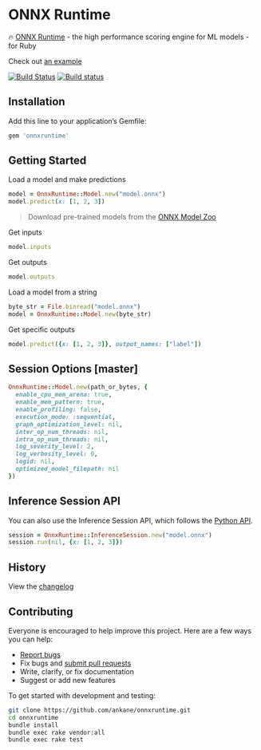 # ONNX Runtime

:fire: [ONNX Runtime](https://github.com/Microsoft/onnxruntime) - the high performance scoring engine for ML models - for Ruby

Check out [an example](https://ankane.org/tensorflow-ruby)

[![Build Status](https://travis-ci.org/ankane/onnxruntime.svg?branch=master)](https://travis-ci.org/ankane/onnxruntime) [![Build status](https://ci.appveyor.com/api/projects/status/f2bq6ruqjf4jx671/branch/master?svg=true)](https://ci.appveyor.com/project/ankane/onnxruntime/branch/master)

## Installation

Add this line to your application’s Gemfile:

```ruby
gem 'onnxruntime'
```

## Getting Started

Load a model and make predictions

```ruby
model = OnnxRuntime::Model.new("model.onnx")
model.predict(x: [1, 2, 3])
```

> Download pre-trained models from the [ONNX Model Zoo](https://github.com/onnx/models)

Get inputs

```ruby
model.inputs
```

Get outputs

```ruby
model.outputs
```

Load a model from a string

```ruby
byte_str = File.binread("model.onnx")
model = OnnxRuntime::Model.new(byte_str)
```

Get specific outputs

```ruby
model.predict({x: [1, 2, 3]}, output_names: ["label"])
```

## Session Options [master]

```ruby
OnnxRuntime::Model.new(path_or_bytes, {
  enable_cpu_mem_arena: true,
  enable_mem_pattern: true,
  enable_profiling: false,
  execution_mode: :sequential,
  graph_optimization_level: nil,
  inter_op_num_threads: nil,
  intra_op_num_threads: nil,
  log_severity_level: 2,
  log_verbosity_level: 0,
  logid: nil,
  optimized_model_filepath: nil
})
```

## Inference Session API

You can also use the Inference Session API, which follows the [Python API](https://microsoft.github.io/onnxruntime/python/api_summary.html).

```ruby
session = OnnxRuntime::InferenceSession.new("model.onnx")
session.run(nil, {x: [1, 2, 3]})
```

## History

View the [changelog](https://github.com/ankane/onnxruntime/blob/master/CHANGELOG.md)

## Contributing

Everyone is encouraged to help improve this project. Here are a few ways you can help:

- [Report bugs](https://github.com/ankane/onnxruntime/issues)
- Fix bugs and [submit pull requests](https://github.com/ankane/onnxruntime/pulls)
- Write, clarify, or fix documentation
- Suggest or add new features

To get started with development and testing:

```sh
git clone https://github.com/ankane/onnxruntime.git
cd onnxruntime
bundle install
bundle exec rake vendor:all
bundle exec rake test
```
